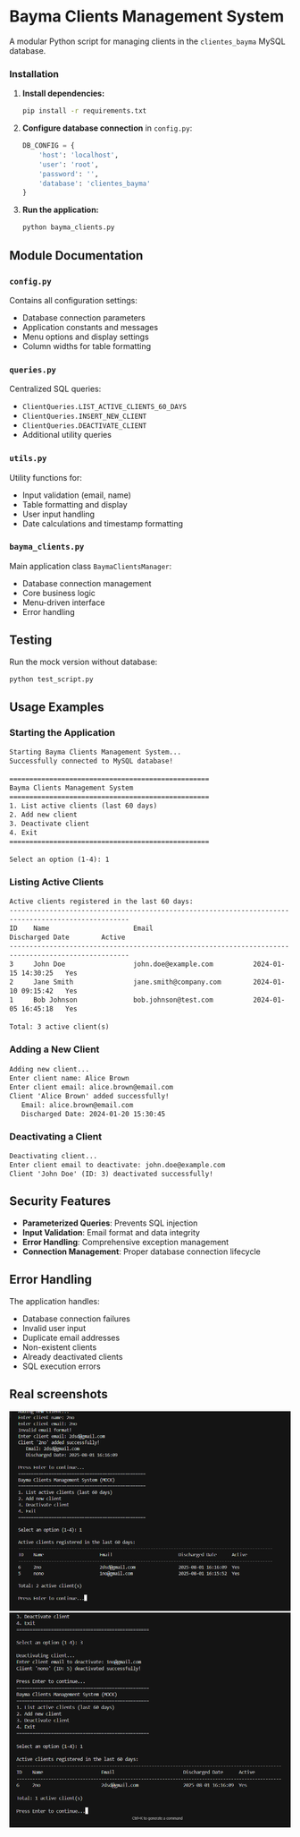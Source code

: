 # Bayma Clients Management System

A modular Python script for managing clients in the `clientes_bayma` MySQL database.

### Installation

1. **Install dependencies:**
   ```bash
   pip install -r requirements.txt
   ```

2. **Configure database connection** in `config.py`:
   ```python
   DB_CONFIG = {
       'host': 'localhost',
       'user': 'root',
       'password': '',
       'database': 'clientes_bayma'
   }
   ```

3. **Run the application:**
   ```bash
   python bayma_clients.py
   ```

## Module Documentation

### `config.py`
Contains all configuration settings:
- Database connection parameters
- Application constants and messages
- Menu options and display settings
- Column widths for table formatting

### `queries.py`
Centralized SQL queries:
- `ClientQueries.LIST_ACTIVE_CLIENTS_60_DAYS`
- `ClientQueries.INSERT_NEW_CLIENT`
- `ClientQueries.DEACTIVATE_CLIENT`
- Additional utility queries

### `utils.py`
Utility functions for:
- Input validation (email, name)
- Table formatting and display
- User input handling
- Date calculations and timestamp formatting

### `bayma_clients.py`
Main application class `BaymaClientsManager`:
- Database connection management
- Core business logic
- Menu-driven interface
- Error handling

## Testing

Run the mock version without database:
```bash
python test_script.py
```

## Usage Examples

### Starting the Application
```
Starting Bayma Clients Management System...
Successfully connected to MySQL database!

==================================================
Bayma Clients Management System
==================================================
1. List active clients (last 60 days)
2. Add new client
3. Deactivate client
4. Exit
==================================================

Select an option (1-4): 1
```

### Listing Active Clients
```
Active clients registered in the last 60 days:
----------------------------------------------------------------------------------------------------
ID    Name                     Email                          Discharged Date        Active
----------------------------------------------------------------------------------------------------
3     John Doe                 john.doe@example.com          2024-01-15 14:30:25   Yes
2     Jane Smith               jane.smith@company.com        2024-01-10 09:15:42   Yes
1     Bob Johnson              bob.johnson@test.com          2024-01-05 16:45:18   Yes

Total: 3 active client(s)
```

### Adding a New Client
```
Adding new client...
Enter client name: Alice Brown
Enter client email: alice.brown@email.com
Client 'Alice Brown' added successfully!
   Email: alice.brown@email.com
   Discharged Date: 2024-01-20 15:30:45
```

### Deactivating a Client
```
Deactivating client...
Enter client email to deactivate: john.doe@example.com
Client 'John Doe' (ID: 3) deactivated successfully!
```

## Security Features

- **Parameterized Queries**: Prevents SQL injection
- **Input Validation**: Email format and data integrity
- **Error Handling**: Comprehensive exception management
- **Connection Management**: Proper database connection lifecycle

## Error Handling

The application handles:
- Database connection failures
- Invalid user input
- Duplicate email addresses
- Non-existent clients
- Already deactivated clients
- SQL execution errors

## Real screenshots
![](./images/image.png)
![](./images/image2.png)